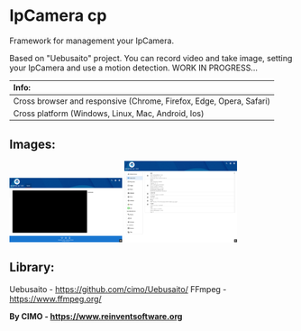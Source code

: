 IpCamera cp
==============

Framework for management your IpCamera.

Based on "Uebusaito" project.
You can record video and take image, setting your IpCamera and use a motion detection.
WORK IN PROGRESS...

| Info: |
|:---|
| Cross browser and responsive (Chrome, Firefox, Edge, Opera, Safari) |
| Cross platform (Windows, Linux, Mac, Android, Ios) |

## Images:
<img src="screenshots/1.png" width="200" alt="1.png"/>
<img src="screenshots/2.png" width="200" alt="2.png"/>

## Library:
Uebusaito - https://github.com/cimo/Uebusaito/
FFmpeg - https://www.ffmpeg.org/

<b>By CIMO - https://www.reinventsoftware.org</b>